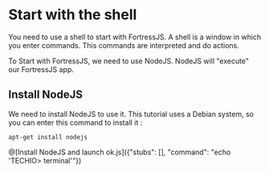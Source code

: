 # Start with the shell

You need to use a shell to start with FortressJS. A shell is a window in which you enter commands. This commands are interpreted and do actions.

To Start with FortressJS, we need to use NodeJS. NodeJS will "execute" our FortressJS app.

## Install NodeJS

We need to install NodeJS to use it. This tutorial uses a Debian system, so you can enter this command to install it :

`apt-get install nodejs`

@[Install NodeJS and launch ok.js]({"stubs": [], "command": "echo 'TECHIO> terminal'"})
